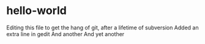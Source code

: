 # hello-world
Editing this file to get the hang of git, after a lifetime of subversion
Added an extra line in gedit
And another
And yet another
